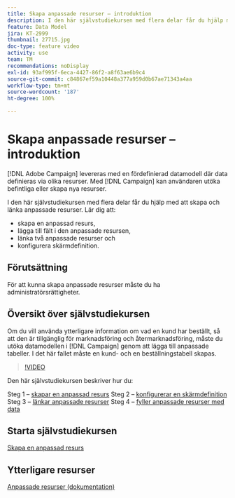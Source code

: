 ```yaml
---
title: Skapa anpassade resurser – introduktion
description: I den här självstudiekursen med flera delar får du hjälp med att skapa och länka anpassade resurser.
feature: Data Model
jira: KT-2999
thumbnail: 27715.jpg
doc-type: feature video
activity: use
team: TM
recommendations: noDisplay
exl-id: 93af995f-6eca-4427-86f2-a8f63ae6b9c4
source-git-commit: c84867ef59a10448a377a959d0b67ae71343a4aa
workflow-type: tm+mt
source-wordcount: '187'
ht-degree: 100%

---
```


# Skapa anpassade resurser – introduktion

[!DNL Adobe Campaign] levereras med en fördefinierad datamodell där data definieras via olika resurser. Med [!DNL Campaign] kan användaren utöka befintliga eller skapa nya resurser.

I den här självstudiekursen med flera delar får du hjälp med att skapa och länka anpassade resurser.
Lär dig att:

* skapa en anpassad resurs,
* lägga till fält i den anpassade resursen,
* länka två anpassade resurser och
* konfigurera skärmdefinition.

## Förutsättning

För att kunna skapa anpassade resurser måste du ha administratörsrättigheter.

## Översikt över självstudiekursen

Om du vill använda ytterligare information om vad en kund har beställt, så att den är tillgänglig för marknadsföring och återmarknadsföring, måste du utöka datamodellen i [!DNL Campaign] genom att lägga till anpassade tabeller. I det här fallet måste en kund- och en beställningstabell skapas.

>[!VIDEO](https://video.tv.adobe.com/v/27715?quality=9)

Den här självstudiekursen beskriver hur du:

Steg 1 – [skapar en anpassad resurs](./creating-a-custom-resource.md)
Steg 2 – [konfigurerar en skärmdefinition](./configuring-a-screen-definition-for-a-custom-resource.md)
Steg 3 – [länkar anpassade resurser](./linking-custom-resources.md)
Steg 4 – [fyller anpassade resurser med data](./populate-custom-resources-with-data.md)

## Starta självstudiekursen

[Skapa en anpassad resurs](./creating-a-custom-resource.md)

## Ytterligare resurser

[Anpassade resurser (dokumentation)](https://experienceleague.adobe.com/docs/campaign-standard/using/working-with-apis/global-concepts/custom-resources.html?lang=sv)

